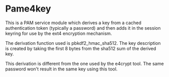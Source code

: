 # Pame4key
This is a PAM service module which derives a key from a cached authentication token (typically a password)
and then adds it in the session keyring for use by the ext4 encryption mechanism.

The derivation function used is pbkdf2_hmac_sha512. The key description is created by taking the first 8 bytes
from the sha512 sum of the derived key.

This derivation is different from the one used by the e4crypt tool. The same password won't result in
the same key using this tool.

